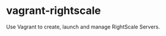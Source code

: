 vagrant-rightscale
==================

Use Vagrant to create, launch and manage RightScale Servers.
